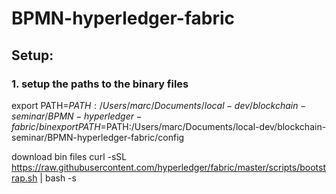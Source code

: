# BPMN-hyperledger-fabric

## Setup:

### 1. setup the paths to the binary files
export PATH=$PATH:/Users/marc/Documents/local-dev/blockchain-seminar/BPMN-hyperledger-fabric/bin
export PATH=$PATH:/Users/marc/Documents/local-dev/blockchain-seminar/BPMN-hyperledger-fabric/config

download bin files
curl -sSL https://raw.githubusercontent.com/hyperledger/fabric/master/scripts/bootstrap.sh | bash -s
